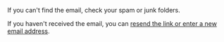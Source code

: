 <p>If you can't find the email, check your spam or junk folders.<p>

<p>If you haven't received the email, you can <a href="/start">resend the link or enter a new email address</a>.</p>
